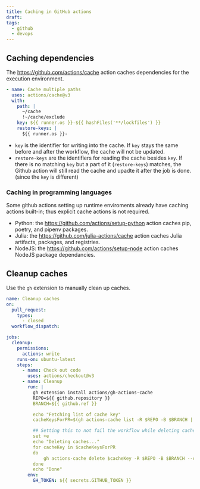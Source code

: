 ```yaml
---
title: Caching in GitHub actions
draft:
tags:
  - github
  - devops
---
```

## Caching dependencies

The <https://github.com/actions/cache> action caches dependencies for the execution environment.

```yaml
- name: Cache multiple paths
  uses: actions/cache@v3
  with:
    path: |
      ~/cache
      !~/cache/exclude
    key: ${{ runner.os }}-${{ hashFiles('**/lockfiles') }}
    restore-keys: |
      ${{ runner.os }}-
```

- `key` is the identifier for writing into the cache. If `key` stays the same before and after the workflow, the cache will not be updated.
- `restore-keys` are the identifiers for reading the cache besides `key`. If there is no matching `key` but a part of it (`restore-keys`) matches, the Github action will still read the cache and upadte it after the job is done. (since the `key` is different)

### Caching in programming languages

Some github actions setting up runtime enviroments already have caching actions built-in; thus explicit cache actions is not required.

- Python: the <https://github.com/actions/setup-python> action caches pip, poetry, and pipenv packages.
- Julia: the <https://github.com/julia-actions/cache> action caches Julia artifacts, packages, and registries.
- NodeJS: the <https://github.com/actions/setup-node> action caches NodeJS package dependancies.

## Cleanup caches

Use the `gh` extension to manually clean up caches.

```yml
name: Cleanup caches
on:
  pull_request:
    types:
      - closed
  workflow_dispatch:

jobs:
  cleanup:
    permissions:
      actions: write
    runs-on: ubuntu-latest
    steps:
      - name: Check out code
        uses: actions/checkout@v3
      - name: Cleanup
        run: |
          gh extension install actions/gh-actions-cache
          REPO=${{ github.repository }}
          BRANCH=${{ github.ref }}

          echo "Fetching list of cache key"
          cacheKeysForPR=$(gh actions-cache list -R $REPO -B $BRANCH | cut -f 1 )

          ## Setting this to not fail the workflow while deleting cache keys.
          set +e
          echo "Deleting caches..."
          for cacheKey in $cacheKeysForPR
          do
              gh actions-cache delete $cacheKey -R $REPO -B $BRANCH --confirm
          done
          echo "Done"
        env:
          GH_TOKEN: ${{ secrets.GITHUB_TOKEN }}
```
